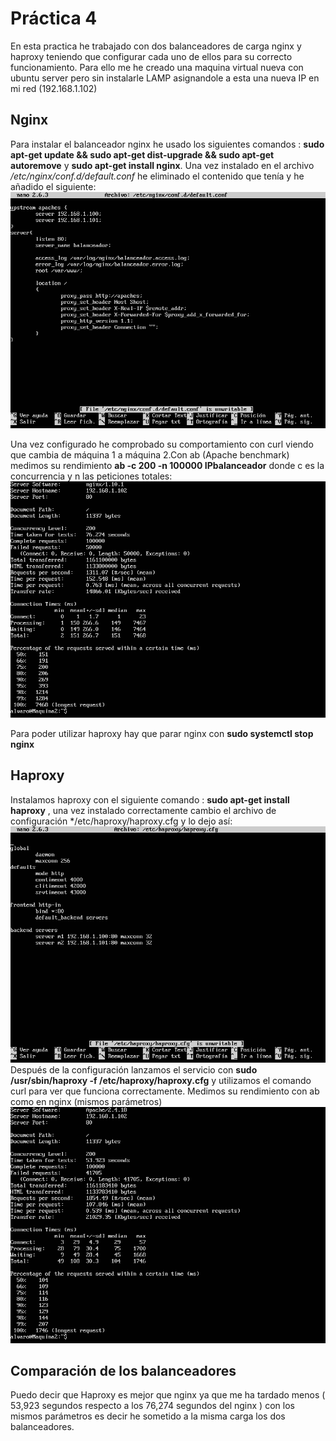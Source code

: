 # Práctica 4

En esta practica he trabajado con dos balanceadores de carga nginx y haproxy teniendo que configurar cada uno de ellos para su correcto
funcionamiento. Para ello me he creado una maquina virtual nueva con ubuntu server pero sin instalarle LAMP asignandole a esta una nueva IP en mi red (192.168.1.102)
## Nginx

Para instalar el balanceador nginx he usado los siguientes comandos : **sudo apt-get update && sudo apt-get dist-upgrade && sudo apt-get
autoremove** y **sudo apt-get install nginx**. Una vez instalado en el archivo */etc/nginx/conf.d/default.conf* he eliminado el contenido que tenía y he añadido el siguiente: 
![img](https://github.com/alvarocarmona6/SWAP/blob/master/practica3/configuracion_nginx.png)

Una vez configurado he comprobado su comportamiento con curl viendo que cambia de máquina 1 a máquina 2.Con ab (Apache benchmark) medimos su rendimiento   **ab -c 200  -n 100000 IPbalanceador** donde c es la concurrencia y n las peticiones totales:
![img](https://github.com/alvarocarmona6/SWAP/blob/master/practica3/P3nginx.png)

Para poder utilizar haproxy hay que parar nginx con **sudo systemctl stop nginx**

## Haproxy

Instalamos haproxy con el siguiente comando : **sudo apt-get install haproxy** , una vez instalado correctamente cambio el archivo de  configuración */etc/haproxy/haproxy.cfg y lo dejo así: ![img](https://github.com/alvarocarmona6/SWAP/blob/master/practica3/configuracion_haproxy.png)
Después de la configuración lanzamos el servicio con **sudo /usr/sbin/haproxy -f /etc/haproxy/haproxy.cfg** y utilizamos el comando curl para ver que funciona correctamente.
Medimos su rendimiento con ab como en nginx (mismos parámetros) ![img](https://github.com/alvarocarmona6/SWAP/blob/master/practica3/P3haproxy.png) 


## Comparación de los balanceadores
Puedo decir que Haproxy es mejor que nginx ya que me ha tardado menos ( 53,923 segundos respecto a los 76,274 segundos del nginx ) con los mismos parámetros es decir he sometido a la misma carga los dos balanceadores.
